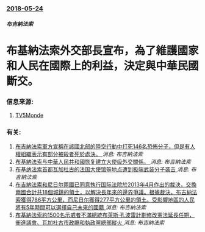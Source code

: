 ### [2018-05-24](/news/2018/05/24/index.md)

##### 布吉納法索
# 布基納法索外交部長宣布，為了維護國家和人民在國際上的利益，決定與中華民國斷交。 




### 信息来源:

1. [TV5Monde](https://information.tv5monde.com/afrique/le-burkina-faso-rompt-ses-relations-diplomatiques-avec-taiwan-239209)

### 有关:

1. [布吉納法索軍方宣稱在該國北部的陸空行動中打死146名恐怖分子，但是有人權組織表示有部分被殺者死於處決。 ](/zh/news/2019/02/4/布吉納法索軍方宣稱在該國北部的陸空行動中打死146名恐怖分子-但是有人權組織表示有部分被殺者死於處決.md) _消息: 布吉納法索_
2. [布基納法索与中華人民共和國恢复建立大使级外交關係。 ](/zh/news/2018/05/26/布基納法索与中華人民共和國恢复建立大使级外交關係.md) _消息: 布吉納法索_
3. [布基纳法索首都瓦加杜古的法国大使馆等地点遭到极端武装分子袭击 ](/zh/news/2018/03/2/布基纳法索首都瓦加杜古的法国大使馆等地点遭到极端武装分子袭击.md) _消息: 布吉納法索_
4. [布吉納法索和尼日尔兩國已同意執行国际法院於2013年4月作出的裁決，交換兩國合計共18個城鎮的領土，以解決長年來的邊界爭議。根據裁決，布吉納法索獲得786平方公里，而尼日尔獲得277平方公里的領土。受影響地區的人民將有5年時間可以選擇自己未來的國籍 ](/zh/news/2015/05/8/布吉納法索和尼日尔兩國已同意執行国际法院於2013年4月作出的裁決-交換兩國合計共18個城鎮的領土-以解決長年來的邊界爭.md) _消息: 布吉納法索_
5. [布基納法索約1500名示威者不滿總統布萊斯·孔波雷計劃修改憲法延長任期，衝進議會、瓦加杜古市政廳和執政黨總部縱火 ](/zh/news/2014/10/30/布基納法索約1500名示威者不滿總統布萊斯-孔波雷計劃修改憲法延長任期-衝進議會-瓦加杜古市政廳和執政黨總部縱火.md) _消息: 布吉納法索_
